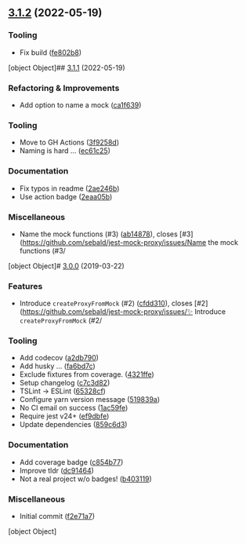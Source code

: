 ## [3.1.2](https://github.com/sebald/jest-mock-proxy/compare/v3.1.1...v3.1.2) (2022-05-19)

### Tooling

- Fix build ([fe802b8](https://github.com/sebald/jest-mock-proxy/commit/fe802b8))

[object Object]## [3.1.1](https://github.com/sebald/jest-mock-proxy/compare/v3.0.0...v3.1.1) (2022-05-19)

### Refactoring & Improvements

- Add option to name a mock ([ca1f639](https://github.com/sebald/jest-mock-proxy/commit/ca1f639))

### Tooling

- Move to GH Actions ([3f9258d](https://github.com/sebald/jest-mock-proxy/commit/3f9258d))
- Naming is hard ... ([ec61c25](https://github.com/sebald/jest-mock-proxy/commit/ec61c25))

### Documentation

- Fix typos in readme ([2ae246b](https://github.com/sebald/jest-mock-proxy/commit/2ae246b))
- Use action badge ([2eaa05b](https://github.com/sebald/jest-mock-proxy/commit/2eaa05b))

### Miscellaneous

- Name the mock functions (#3) ([ab14878](https://github.com/sebald/jest-mock-proxy/commit/ab14878)), closes [#3](https://github.com/sebald/jest-mock-proxy/issues/Name the mock functions (#3/

[object Object]# [3.0.0](https://github.com/sebald/jest-mock-proxy/compare/f2e71a7...v3.0.0) (2019-03-22)

### Features

- Introduce `createProxyFromMock` (#2) ([cfdd310](https://github.com/sebald/jest-mock-proxy/commit/cfdd310)), closes [#2](https://github.com/sebald/jest-mock-proxy/issues/✨ Introduce `createProxyFromMock` (#2/

### Tooling

- Add codecov ([a2db790](https://github.com/sebald/jest-mock-proxy/commit/a2db790))
- Add husky ... ([fa6bd7c](https://github.com/sebald/jest-mock-proxy/commit/fa6bd7c))
- Exclude fixtures from coverage. ([4321ffe](https://github.com/sebald/jest-mock-proxy/commit/4321ffe))
- Setup changelog ([c7c3d82](https://github.com/sebald/jest-mock-proxy/commit/c7c3d82))
- TSLint -> ESLint ([65328cf](https://github.com/sebald/jest-mock-proxy/commit/65328cf))
- Configure yarn version message ([519839a](https://github.com/sebald/jest-mock-proxy/commit/519839a))
- No CI email on success ([1ac59fe](https://github.com/sebald/jest-mock-proxy/commit/1ac59fe))
- Require jest v24+ ([ef9dbfe](https://github.com/sebald/jest-mock-proxy/commit/ef9dbfe))
- Update dependencies ([859c6d3](https://github.com/sebald/jest-mock-proxy/commit/859c6d3))

### Documentation

- Add coverage badge ([c854b77](https://github.com/sebald/jest-mock-proxy/commit/c854b77))
- Improve tldr ([dc91464](https://github.com/sebald/jest-mock-proxy/commit/dc91464))
- Not a real project w/o badges! ([b403119](https://github.com/sebald/jest-mock-proxy/commit/b403119))

### Miscellaneous

- Initial commit ([f2e71a7](https://github.com/sebald/jest-mock-proxy/commit/f2e71a7))

[object Object]
